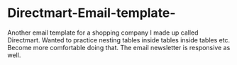 # Directmart-Email-template-
Another email template for a shopping company I made up called Directmart. Wanted to practice nesting tables inside tables inside tables etc. Become more comfortable doing that. The email newsletter is responsive as well.  
